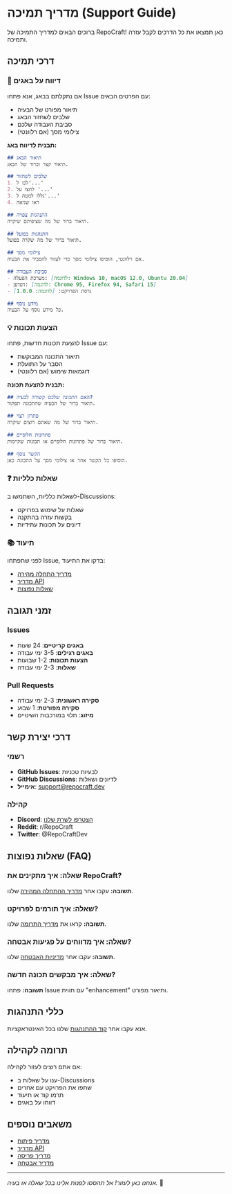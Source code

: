 # מדריך תמיכה (Support Guide)

ברוכים הבאים למדריך התמיכה של RepoCraft! כאן תמצאו את כל הדרכים לקבל עזרה ותמיכה.

## דרכי תמיכה

### 🐛 דיווח על באגים
אם נתקלתם בבאג, אנא פתחו Issue עם הפרטים הבאים:
- תיאור מפורט של הבעיה
- שלבים לשחזור הבאג
- סביבת העבודה שלכם
- צילומי מסך (אם רלוונטי)

**תבנית לדיווח באג:**
```markdown
## תיאור הבאג
תיאור קצר וברור של הבאג.

## שלבים לשחזור
1. לכו ל'...'
2. לחצו על '...'
3. גללו למטה ל'...'
4. ראו שגיאה

## התנהגות צפויה
תיאור ברור של מה שציפיתם שיקרה.

## התנהגות בפועל
תיאור ברור של מה שקרה בפועל.

## צילומי מסך
אם רלוונטי, הוסיפו צילומי מסך כדי לעזור להסביר את הבעיה.

## סביבת העבודה
- מערכת הפעלה: [לדוגמה: Windows 10, macOS 12.0, Ubuntu 20.04]
- דפדפן: [לדוגמה: Chrome 95, Firefox 94, Safari 15]
- גרסת הפרויקט: [לדוגמה: 1.0.0]

## מידע נוסף
כל מידע נוסף על הבעיה.
```

### 💡 הצעות תכונות
להצעת תכונות חדשות, פתחו Issue עם:
- תיאור התכונה המבוקשת
- הסבר על התועלת
- דוגמאות שימוש (אם רלוונטי)

**תבנית להצעת תכונה:**
```markdown
## האם התכונה שלכם קשורה לבעיה?
תיאור ברור של הבעיה שהתכונה תפתור.

## פתרון רצוי
תיאור ברור של מה שאתם רוצים שיקרה.

## פתרונות חלופיים
תיאור ברור של פתרונות חלופיים או תכונות שקיימות.

## הקשר נוסף
הוסיפו כל הקשר אחר או צילומי מסך על התכונה כאן.
```

### ❓ שאלות כלליות
לשאלות כלליות, השתמשו ב-Discussions:
- שאלות על שימוש בפרויקט
- בקשות עזרה בהתקנה
- דיונים על תכונות עתידיות

### 📚 תיעוד
לפני שתפתחו Issue, בדקו את התיעוד:
- [מדריך התחלה מהירה](docs/GETTING_STARTED.md)
- [מדריך API](docs/API.md)
- [שאלות נפוצות](docs/FAQ.md)

## זמני תגובה

### Issues
- **באגים קריטיים**: 24 שעות
- **באגים רגילים**: 3-5 ימי עבודה
- **הצעות תכונות**: 1-2 שבועות
- **שאלות**: 2-3 ימי עבודה

### Pull Requests
- **סקירה ראשונית**: 2-3 ימי עבודה
- **סקירה מפורטת**: 1 שבוע
- **מיזוג**: תלוי במורכבות השינויים

## דרכי יצירת קשר

### רשמי
- **GitHub Issues**: לבעיות טכניות
- **GitHub Discussions**: לדיונים ושאלות
- **אימייל**: support@repocraft.dev

### קהילה
- **Discord**: [הצטרפו לשרת שלנו](https://discord.gg/repocraft)
- **Reddit**: r/RepoCraft
- **Twitter**: @RepoCraftDev

## שאלות נפוצות (FAQ)

### שאלה: איך מתקינים את RepoCraft?
**תשובה:** עקבו אחר [מדריך ההתחלה המהירה](docs/GETTING_STARTED.md) שלנו.

### שאלה: איך תורמים לפרויקט?
**תשובה:** קראו את [מדריך התרומה](CONTRIBUTING.md) שלנו.

### שאלה: איך מדווחים על פגיעות אבטחה?
**תשובה:** עקבו אחר [מדיניות האבטחה](SECURITY.md) שלנו.

### שאלה: איך מבקשים תכונה חדשה?
**תשובה:** פתחו Issue עם תווית "enhancement" ותיאור מפורט.

## כללי התנהגות
אנא עקבו אחר [קוד ההתנהגות](CODE_OF_CONDUCT.md) שלנו בכל האינטראקציות.

## תרומה לקהילה
אם אתם רוצים לעזור לקהילה:
- ענו על שאלות ב-Discussions
- שתפו את הפרויקט עם אחרים
- תרמו קוד או תיעוד
- דווחו על באגים

## משאבים נוספים
- [מדריך פיתוח](docs/DEVELOPMENT.md)
- [מדריך API](docs/API.md)
- [מדריך פריסה](docs/DEPLOYMENT.md)
- [מדריך אבטחה](docs/SECURITY.md)

---

*אנחנו כאן לעזור! אל תהססו לפנות אלינו בכל שאלה או בעיה.* 🙏
